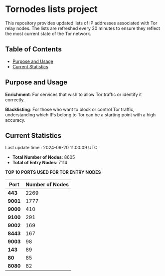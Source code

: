 # Tornodes lists project

This repository provides updated lists of IP addresses associated with Tor relay nodes. The lists are refreshed every 30 minutes to ensure they reflect the most current state of the Tor network.

## Table of Contents

- [Purpose and Usage](#purpose-and-usage)
- [Current Statistics](#current-statistics)


## Purpose and Usage

**Enrichment**: For services that wish to allow Tor traffic or identify it correctly.

**Blacklisting**: For those who want to block or control Tor traffic, understanding which IPs belong to Tor can be a starting point with a high accuracy.

## Current Statistics

Last update time : 2024-09-20 11:00:09 UTC

- **Total Number of Nodes**: 8605
- **Total of Entry Nodes**: 7114

**TOP 10 PORTS USED FOR TOR ENTRY NODES**

| **Port** | **Number of Nodes** |
|------|-----------------|
| **443**   | 2269  |
| **9001**   | 1777  |
| **9000**   | 410  |
| **9100**   | 291  |
| **9002**   | 169  |
| **8443**   | 167  |
| **9003**   | 98  |
| **143**   | 89  |
| **80**   | 85  |
| **8080**   | 82  |

